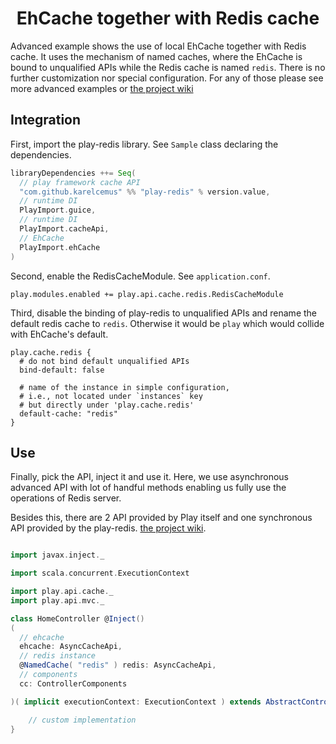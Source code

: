 <div align="center">

  # EhCache together with Redis cache

</div>

Advanced example shows the use of local EhCache together with Redis cache. 
It uses the mechanism of named caches, where the EhCache is bound to unqualified
APIs while the Redis cache is named `redis`. 
There is no  further customization nor special configuration.
For any of those please see more advanced examples or [the
project wiki](https://github.com/KarelCemus/play-redis/wiki)

## Integration

First, import the play-redis library. See `Sample` class
declaring the dependencies.

```sbt
libraryDependencies ++= Seq(
  // play framework cache API
  "com.github.karelcemus" %% "play-redis" % version.value,
  // runtime DI
  PlayImport.guice,
  // runtime DI
  PlayImport.cacheApi,
  // EhCache
  PlayImport.ehCache
)
```

Second, enable the RedisCacheModule. See `application.conf`.

```hocon
play.modules.enabled += play.api.cache.redis.RedisCacheModule
```

Third, disable the binding of play-redis to unqualified APIs
and rename the default redis cache to `redis`. Otherwise it
would be `play` which would collide with EhCache's default.

```hocon
play.cache.redis {
  # do not bind default unqualified APIs
  bind-default: false

  # name of the instance in simple configuration,
  # i.e., not located under `instances` key
  # but directly under 'play.cache.redis'
  default-cache: "redis"
}

```

## Use

Finally, pick the API, inject it and use it. Here, we use
asynchronous advanced API with lot of handful methods
enabling us fully use the operations of Redis server.

Besides this, there are 2 API provided by Play itself
and one synchronous API provided by the play-redis. [the
project wiki](https://github.com/KarelCemus/play-redis/wiki#provided-apis).


```scala

import javax.inject._

import scala.concurrent.ExecutionContext

import play.api.cache._
import play.api.mvc._

class HomeController @Inject()
(
  // ehcache
  ehcache: AsyncCacheApi,
  // redis instance
  @NamedCache( "redis" ) redis: AsyncCacheApi,
  // components
  cc: ControllerComponents

)( implicit executionContext: ExecutionContext ) extends AbstractController( cc ) {

    // custom implementation
}

```
